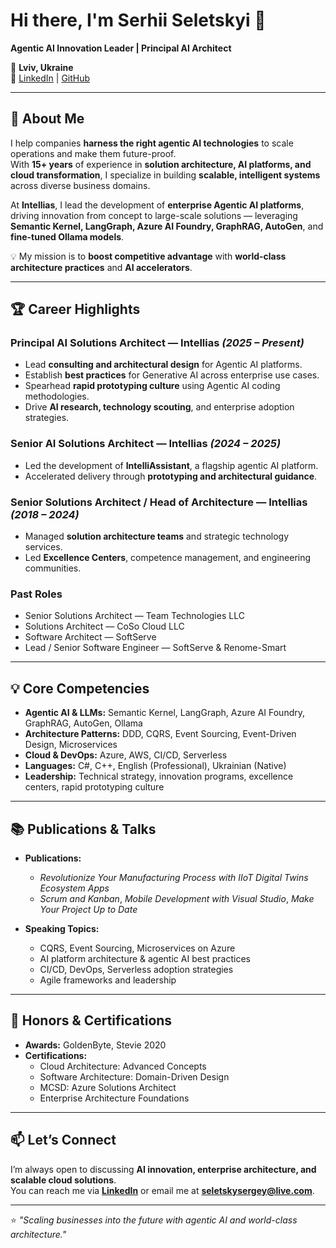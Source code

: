 # Hi there, I'm Serhii Seletskyi 👋

**Agentic AI Innovation Leader | Principal AI Architect**  

📍 **Lviv, Ukraine**  
🔗 [LinkedIn](https://www.linkedin.com/in/sergeyseletsky) | [GitHub](https://github.com/SergiySeletsky)  

---

## 🚀 About Me  

I help companies **harness the right agentic AI technologies** to scale operations and make them future-proof.  
With **15+ years** of experience in **solution architecture, AI platforms, and cloud transformation**, I specialize in building **scalable, intelligent systems** across diverse business domains.  

At **Intellias**, I lead the development of **enterprise Agentic AI platforms**, driving innovation from concept to large-scale solutions — leveraging **Semantic Kernel, LangGraph, Azure AI Foundry, GraphRAG, AutoGen**, and **fine-tuned Ollama models**.  

💡 My mission is to **boost competitive advantage** with **world-class architecture practices** and **AI accelerators**.  

---

## 🏆 Career Highlights  

### **Principal AI Solutions Architect** — Intellias *(2025 – Present)*  
- Lead **consulting and architectural design** for Agentic AI platforms.  
- Establish **best practices** for Generative AI across enterprise use cases.  
- Spearhead **rapid prototyping culture** using Agentic AI coding methodologies.  
- Drive **AI research, technology scouting**, and enterprise adoption strategies.  

### **Senior AI Solutions Architect** — Intellias *(2024 – 2025)*  
- Led the development of **IntelliAssistant**, a flagship agentic AI platform.  
- Accelerated delivery through **prototyping and architectural guidance**.  

### **Senior Solutions Architect / Head of Architecture** — Intellias *(2018 – 2024)*  
- Managed **solution architecture teams** and strategic technology services.  
- Led **Excellence Centers**, competence management, and engineering communities.  

### **Past Roles**  
- Senior Solutions Architect — Team Technologies LLC  
- Solutions Architect — CoSo Cloud LLC  
- Software Architect — SoftServe  
- Lead / Senior Software Engineer — SoftServe & Renome-Smart  

---

## 💡 Core Competencies  

- **Agentic AI & LLMs:** Semantic Kernel, LangGraph, Azure AI Foundry, GraphRAG, AutoGen, Ollama  
- **Architecture Patterns:** DDD, CQRS, Event Sourcing, Event-Driven Design, Microservices  
- **Cloud & DevOps:** Azure, AWS, CI/CD, Serverless  
- **Languages:** C#, C++, English (Professional), Ukrainian (Native)  
- **Leadership:** Technical strategy, innovation programs, excellence centers, rapid prototyping culture  

---

## 📚 Publications & Talks  

- **Publications:**  
  - *Revolutionize Your Manufacturing Process with IIoT Digital Twins Ecosystem Apps*  
  - *Scrum and Kanban*, *Mobile Development with Visual Studio*, *Make Your Project Up to Date*  

- **Speaking Topics:**  
  - CQRS, Event Sourcing, Microservices on Azure  
  - AI platform architecture & agentic AI best practices  
  - CI/CD, DevOps, Serverless adoption strategies  
  - Agile frameworks and leadership  

---

## 🏅 Honors & Certifications  

- **Awards:** GoldenByte, Stevie 2020  
- **Certifications:**  
  - Cloud Architecture: Advanced Concepts  
  - Software Architecture: Domain-Driven Design  
  - MCSD: Azure Solutions Architect  
  - Enterprise Architecture Foundations  

---

## 📫 Let’s Connect  

I’m always open to discussing **AI innovation, enterprise architecture, and scalable cloud solutions**.  
You can reach me via **[LinkedIn](https://www.linkedin.com/in/sergeyseletsky)** or email me at **seletskysergey@live.com**.  

---

⭐ *"Scaling businesses into the future with agentic AI and world-class architecture."*
